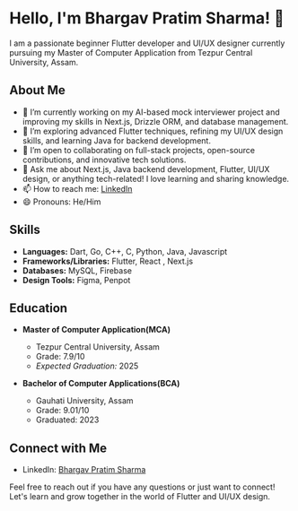 # Hello, I'm Bhargav Pratim Sharma! 👋

I am a passionate beginner Flutter developer and UI/UX designer currently pursuing my Master of Computer Application from Tezpur Central University, Assam.

## About Me
- 🚀 I’m currently working on my AI-based mock interviewer project and improving my skills in Next.js, Drizzle ORM, and database management.
- 🌱 I’m exploring advanced Flutter techniques, refining my UI/UX design skills, and learning Java for backend development.
- 🤝 I’m open to collaborating on full-stack projects, open-source contributions, and innovative tech solutions.
- 💬 Ask me about Next.js, Java backend development, Flutter, UI/UX design, or anything tech-related! I love learning and sharing knowledge.
- 📫 How to reach me: [LinkedIn](https://www.linkedin.com/in/bhargav1131/)
- 😄 Pronouns: He/Him

## Skills

- **Languages:** Dart, Go, C++, C, Python, Java, Javascript
- **Frameworks/Libraries:** Flutter, React , Next.js
- **Databases:** MySQL, Firebase
- **Design Tools:** Figma, Penpot


## Education

- **Master of Computer Application(MCA)**
  - Tezpur Central University, Assam
  - Grade: 7.9/10
  - _Expected Graduation:_ 2025
 
- **Bachelor of Computer Applications(BCA)**
   - Gauhati University, Assam
   - Grade: 9.01/10
   - Graduated: 2023

## Connect with Me

- LinkedIn: [Bhargav Pratim Sharma](https://www.linkedin.com/in/bhargav1131/)

Feel free to reach out if you have any questions or just want to connect! Let's learn and grow together in the world of Flutter and UI/UX design.
